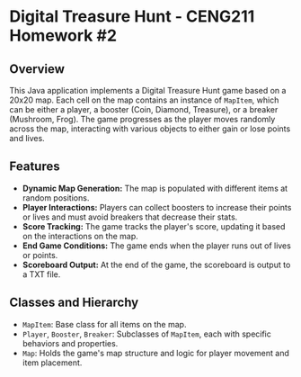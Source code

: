 # Digital Treasure Hunt - CENG211 Homework #2

## Overview
This Java application implements a Digital Treasure Hunt game based on a 20x20 map. Each cell on the map contains an instance of `MapItem`, which can be either a player, a booster (Coin, Diamond, Treasure), or a breaker (Mushroom, Frog). The game progresses as the player moves randomly across the map, interacting with various objects to either gain or lose points and lives.

## Features
- **Dynamic Map Generation:** The map is populated with different items at random positions.
- **Player Interactions:** Players can collect boosters to increase their points or lives and must avoid breakers that decrease their stats.
- **Score Tracking:** The game tracks the player's score, updating it based on the interactions on the map.
- **End Game Conditions:** The game ends when the player runs out of lives or points.
- **Scoreboard Output:** At the end of the game, the scoreboard is output to a TXT file.

## Classes and Hierarchy
- `MapItem`: Base class for all items on the map.
- `Player`, `Booster`, `Breaker`: Subclasses of `MapItem`, each with specific behaviors and properties.
- `Map`: Holds the game's map structure and logic for player movement and item placement.

